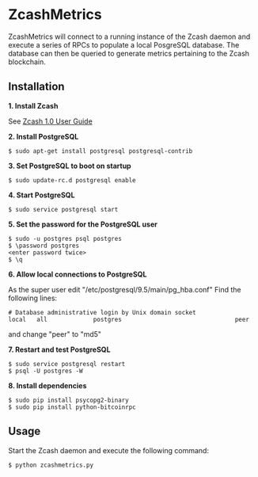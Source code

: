 ZcashMetrics
============

ZcashMetrics will connect to a running instance of the Zcash daemon and execute a series of RPCs to populate a local PosgreSQL database. The database can then be queried to generate metrics pertaining to the Zcash blockchain.

Installation
------------

**1. Install Zcash**

See [Zcash 1.0 User Guide](https://github.com/zcash/zcash/wiki/1.0-User-Guide)

**2. Install PostgreSQL**

	$ sudo apt-get install postgresql postgresql-contrib

**3. Set PostgreSQL to boot on startup**

	$ sudo update-rc.d postgresql enable
	
**4. Start PostgreSQL**

	$ sudo service postgresql start

**5. Set the password for the PostgreSQL user**

	$ sudo -u postgres psql postgres
	$ \password postgres
	<enter password twice>
	$ \q

**6. Allow local connections to PostgreSQL**

As the super user edit "/etc/postgresql/9.5/main/pg_hba.conf"
Find the following lines:

	# Database administrative login by Unix domain socket
	local   all             postgres                                peer

and change "peer" to "md5"

**7. Restart and test PostgreSQL**

	$ sudo service postgresql restart
	$ psql -U postgres -W


**8. Install dependencies**

	$ sudo pip install psycopg2-binary
	$ sudo pip install python-bitcoinrpc

Usage
-----

Start the Zcash daemon and execute the following command:

	$ python zcashmetrics.py
